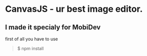 # CanvasJS - ur best image editor.
## I made it specialy for MobiDev

first of all you have to use

> $ npm install


